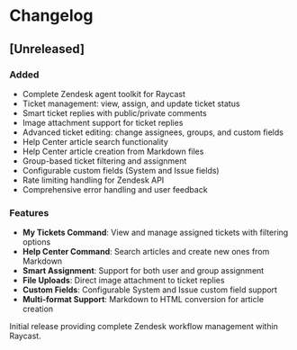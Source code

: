# Changelog

## [Unreleased]

### Added
- Complete Zendesk agent toolkit for Raycast
- Ticket management: view, assign, and update ticket status
- Smart ticket replies with public/private comments
- Image attachment support for ticket replies
- Advanced ticket editing: change assignees, groups, and custom fields
- Help Center article search functionality
- Help Center article creation from Markdown files
- Group-based ticket filtering and assignment
- Configurable custom fields (System and Issue fields)
- Rate limiting handling for Zendesk API
- Comprehensive error handling and user feedback

### Features
- **My Tickets Command**: View and manage assigned tickets with filtering options
- **Help Center Command**: Search articles and create new ones from Markdown
- **Smart Assignment**: Support for both user and group assignment
- **File Uploads**: Direct image attachment to ticket replies
- **Custom Fields**: Configurable System and Issue custom field support
- **Multi-format Support**: Markdown to HTML conversion for article creation

Initial release providing complete Zendesk workflow management within Raycast.
